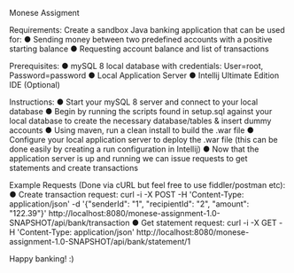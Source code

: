 Monese Assigment

Requirements:
Create a sandbox Java banking application that can be used for:
● Sending money between two predefined accounts with a positive starting balance
● Requesting account balance and list of transactions

Prerequisites:
● mySQL 8 local database with credentials: User=root, Password=password
● Local Application Server
● Intellij Ultimate Edition IDE (Optional)

Instructions:
● Start your mySQL 8 server and connect to your local database
● Begin by running the scripts found in setup.sql against your local database to create the necessary database/tables & insert dummy accounts
● Using maven, run a clean install to build the .war file
● Configure your local application server to deploy the .war file (this can be done easily by creating a run configuration in Intellij)
● Now that the application server is up and running we can issue requests to get statements and create transactions

Example Requests (Done via cURL but feel free to use fiddler/postman etc):
● Create transaction request: curl -i -X POST -H 'Content-Type: application/json' -d '{"senderId": "1", "recipientId": "2", "amount": "122.39"}' http://localhost:8080/monese-assignment-1.0-SNAPSHOT/api/bank/transaction
● Get statement request: curl -i -X GET -H 'Content-Type: application/json' http://localhost:8080/monese-assignment-1.0-SNAPSHOT/api/bank/statement/1

Happy banking! :)

